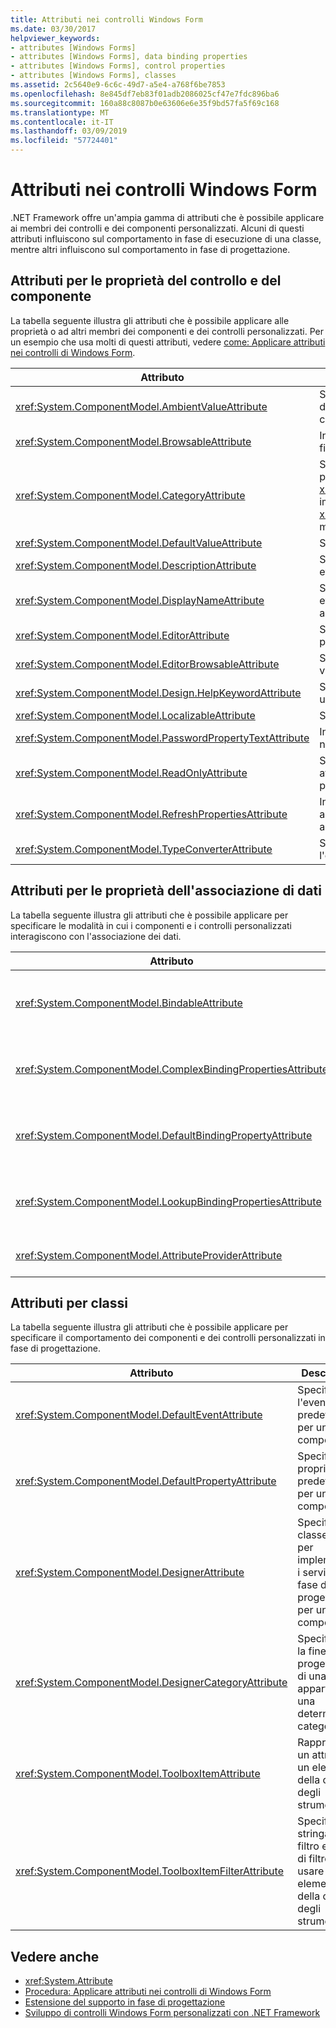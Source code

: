 ```yaml
---
title: Attributi nei controlli Windows Form
ms.date: 03/30/2017
helpviewer_keywords:
- attributes [Windows Forms]
- attributes [Windows Forms], data binding properties
- attributes [Windows Forms], control properties
- attributes [Windows Forms], classes
ms.assetid: 2c5640e9-6c6c-49d7-a5e4-a768f6be7853
ms.openlocfilehash: 8e845df7eb83f01adb2086025cf47e7fdc896ba6
ms.sourcegitcommit: 160a88c8087b0e63606e6e35f9bd57fa5f69c168
ms.translationtype: MT
ms.contentlocale: it-IT
ms.lasthandoff: 03/09/2019
ms.locfileid: "57724401"
---
```

# <a name="attributes-in-windows-forms-controls"></a>Attributi nei controlli Windows Form
.NET Framework offre un'ampia gamma di attributi che è possibile applicare ai membri dei controlli e dei componenti personalizzati. Alcuni di questi attributi influiscono sul comportamento in fase di esecuzione di una classe, mentre altri influiscono sul comportamento in fase di progettazione.  
  
## <a name="attributes-for-control-and-component-properties"></a>Attributi per le proprietà del controllo e del componente  
 La tabella seguente illustra gli attributi che è possibile applicare alle proprietà o ad altri membri dei componenti e dei controlli personalizzati. Per un esempio che usa molti di questi attributi, vedere [come: Applicare attributi nei controlli di Windows Form](how-to-apply-attributes-in-windows-forms-controls.md).  
  
|Attributo|Descrizione|  
|---------------|-----------------|  
|<xref:System.ComponentModel.AmbientValueAttribute>|Specifica il valore per passare a una proprietà che determini il proprio valore da un'altra origine. Questo concetto è noto come *ambiente*.|  
|<xref:System.ComponentModel.BrowsableAttribute>|Indica se visualizzare una proprietà o un evento in una finestra **Proprietà**.|  
|<xref:System.ComponentModel.CategoryAttribute>|Specifica il nome della categoria in cui raggruppare la proprietà o evento se visualizzato in una <xref:System.Windows.Forms.PropertyGrid> controllo impostato su <xref:System.Windows.Forms.PropertySort.Categorized> modalità.|  
|<xref:System.ComponentModel.DefaultValueAttribute>|Specifica il valore predefinito per una proprietà.|  
|<xref:System.ComponentModel.DescriptionAttribute>|Specifica una descrizione per una proprietà o un evento.|  
|<xref:System.ComponentModel.DisplayNameAttribute>|Specifica il nome visualizzato per una proprietà, un evento o un metodo `public void` che non accetta argomenti.|  
|<xref:System.ComponentModel.EditorAttribute>|Specifica l'editor da usare per modificare una proprietà.|  
|<xref:System.ComponentModel.EditorBrowsableAttribute>|Specifica che una proprietà o un metodo è visualizzabile in un editor.|  
|<xref:System.ComponentModel.Design.HelpKeywordAttribute>|Specifica la parola chiave di contesto per una classe o un membro.|  
|<xref:System.ComponentModel.LocalizableAttribute>|Specifica se è necessario localizzare una proprietà.|  
|<xref:System.ComponentModel.PasswordPropertyTextAttribute>|Indica che la rappresentazione di testo di un oggetto è nascosta da caratteri quali gli asterischi.|  
|<xref:System.ComponentModel.ReadOnlyAttribute>|Specifica se la proprietà a cui è associato questo attributo è di sola lettura o di lettura/scrittura in fase di progettazione.|  
|<xref:System.ComponentModel.RefreshPropertiesAttribute>|Indica che la griglia delle proprietà deve essere aggiornata quando cambia il valore della proprietà associata.|  
|<xref:System.ComponentModel.TypeConverterAttribute>|Specifica il tipo da utilizzare come convertitore per l'oggetto a cui l'attributo è associato.|  
  
## <a name="attributes-for-data-binding-properties"></a>Attributi per le proprietà dell'associazione di dati  
 La tabella seguente illustra gli attributi che è possibile applicare per specificare le modalità in cui i componenti e i controlli personalizzati interagiscono con l'associazione dei dati.  
  
|Attributo|Descrizione|  
|---------------|-----------------|  
|<xref:System.ComponentModel.BindableAttribute>|Specifica se una proprietà viene in genere usata per l'associazione.|  
|<xref:System.ComponentModel.ComplexBindingPropertiesAttribute>|Specifica l'origine dati e le proprietà dei membri dati per un componente.|  
|<xref:System.ComponentModel.DefaultBindingPropertyAttribute>|Specifica la proprietà di associazione predefinita per un componente.|  
|<xref:System.ComponentModel.LookupBindingPropertiesAttribute>|Specifica l'origine dati e le proprietà dei membri dati per un componente.|  
|<xref:System.ComponentModel.AttributeProviderAttribute>|Consente il reindirizzamento degli attributi.|  
  
## <a name="attributes-for-classes"></a>Attributi per classi  
 La tabella seguente illustra gli attributi che è possibile applicare per specificare il comportamento dei componenti e dei controlli personalizzati in fase di progettazione.  
  
|Attributo|Descrizione|  
|---------------|-----------------|  
|<xref:System.ComponentModel.DefaultEventAttribute>|Specifica l'evento predefinito per un componente.|  
|<xref:System.ComponentModel.DefaultPropertyAttribute>|Specifica la proprietà predefinita per un componente.|  
|<xref:System.ComponentModel.DesignerAttribute>|Specifica la classe usata per implementare i servizi in fase di progettazione per un componente.|  
|<xref:System.ComponentModel.DesignerCategoryAttribute>|Specifica che la finestra di progettazione di una classe appartiene a una determinata categoria.|  
|<xref:System.ComponentModel.ToolboxItemAttribute>|Rappresenta un attributo di un elemento della casella degli strumenti.|  
|<xref:System.ComponentModel.ToolboxItemFilterAttribute>|Specifica la stringa del filtro e il tipo di filtro da usare per un elemento della casella degli strumenti.|  
  
## <a name="see-also"></a>Vedere anche
- <xref:System.Attribute>
- [Procedura: Applicare attributi nei controlli di Windows Form](how-to-apply-attributes-in-windows-forms-controls.md)
- [Estensione del supporto in fase di progettazione](https://docs.microsoft.com/previous-versions/visualstudio/visual-studio-2013/37899azc(v=vs.120))
- [Sviluppo di controlli Windows Form personalizzati con .NET Framework](developing-custom-windows-forms-controls.md)
